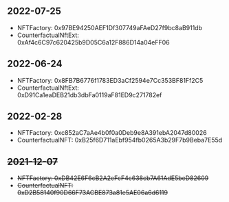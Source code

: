 ## 2022-07-25
- NFTFactory: 0x97BE94250AEF1Df307749aFAeD27f9bc8aB911db
- CounterfactualNftExt: 0xAf4c6C97c620425b9D05C6a12F886D14a04eFF06

## 2022-06-24
- NFTFactory: 0x8FB7B6776f1783ED3aCf2594e7Cc353BF81Ff2C5
- CounterfactualNftExt: 0xD91Ca1eaDEB21db3dbFa0119aF81ED9c271782ef


## 2022-02-28
- NFTFactory: 0xc852aC7aAe4b0f0a0Deb9e8A391ebA2047d80026
- CounterfactualNFT: 0xB25f6D711aEbf954fb0265A3b29F7b9Beba7E55d


## ~~2021-12-07~~
- ~~NFTFactory: 0xDB42E6F6cB2A2eFcF4c638cb7A61AdE5beD82609~~
- ~~CounterfactualNFT: 0xD2B58140f90D66F73ACBE873a81e5AE06a6d6119~~

